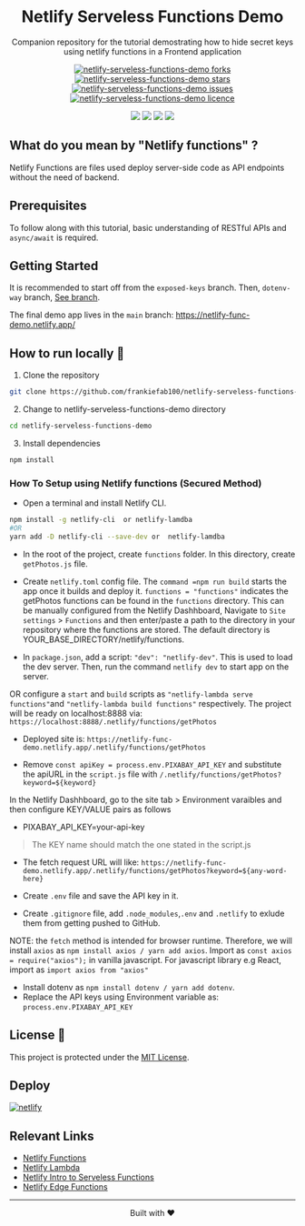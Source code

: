 <div align="center">
 <h1>Netlify Serveless Functions Demo</h1>
 <p>Companion repository for the tutorial demostrating how to hide secret keys using netlify functions in a Frontend application</p>

<p align="center">
<a href="https://github.com/frankiefab100/netlify-serveless-functions-demo/fork" target="blank">
<img src="https://img.shields.io/github/forks/frankiefab100/netlify-serveless-functions-demo?style=flat-square" alt="netlify-serveless-functions-demo forks"/>
</a>
<a href="https://github.com/frankiefab100/netlify-serveless-functions-demo/stargazers" target="blank">
<img src="https://img.shields.io/github/stars/frankiefab100/netlify-serveless-functions-demo?style=flat-square" alt="netlify-serveless-functions-demo stars"/>
</a>
<a href="https://github.com/frankiefab100/netlify-serveless-functions-demo/issues" target="blank">
<img src="https://img.shields.io/github/issues/frankiefab100/netlify-serveless-functions-demo?style=flat-square" alt="netlify-serveless-functions-demo issues"/>
</a>
<a href="https://github.com/frankiefab100/netlify-serveless-functions-demo/blob/main/LICENSE" target="blank">
<img src="https://img.shields.io/github/license/frankiefab100/netlify-serveless-functions-demo?style=flat-square" alt="netlify-serveless-functions-demo licence" />
</a>
</p>

<p>
<img src="https://img.shields.io/badge/HTML5-E34F26?style=for-the-badge&logo=html5&logoColor=white">
<img src="https://img.shields.io/badge/CSS3-1572B6?style=for-the-badge&logo=css3&logoColor=white">
<img src="https://img.shields.io/badge/JavaScript-323330?style=for-the-badge&logo=javascript&logoColor=F7DF1E">
<img src="https://img.shields.io/badge/Netlify-00C7B7?style=for-the-badge&logo=netlify&logoColor=white">
</p>
</div>

## What do you mean by "Netlify functions" ?
Netlify Functions are files used deploy server-side code as API endpoints without the need of backend.

## Prerequisites

To follow along with this tutorial, basic understanding of RESTful APIs and  `async/await` is required.

## Getting Started
It is recommended to start off from the `exposed-keys` branch.
Then, `dotenv-way` branch, [See  branch](https://github.com/frankiefab100/netlify-serveless-functions-demo/tree/dotenv-way).

The final demo app lives in the `main` branch: <https://netlify-func-demo.netlify.app/>


## How to run locally 🚀

1. Clone the repository

```BASH
git clone https://github.com/frankiefab100/netlify-serveless-functions-demo.git
```

2. Change to netlify-serveless-functions-demo directory

```BASH
cd netlify-serveless-functions-demo
```

3. Install dependencies

```BASH
npm install
```

### How To Setup using Netlify functions (Secured Method)
-  Open a terminal and install Netlify CLI.
```BASH
npm install -g netlify-cli  or netlify-lamdba
#OR
yarn add -D netlify-cli --save-dev or  netlify-lamdba
```
- In the root of the project, create `functions` folder. In this directory, create `getPhotos.js` file.
- Create `netlify.toml` config file.
The `command =npm run build` starts the app once it builds and deploy it.
`functions = "functions"` indicates the getPhotos functions can be found in the `functions` directory.
This can be manually configured from the Netlify Dashhboard, Navigate to `Site settings` > `Functions` and then enter/paste a path to the directory in your repository where the functions are stored. The default directory is YOUR_BASE_DIRECTORY/netlify/functions.

- In `package.json`, add a script: `"dev": "netlify-dev"`. This is used to load the dev server. Then, run the command `netlify dev` to start app on the server.

OR configure a `start` and `build` scripts as `"netlify-lambda serve functions"`and `"netlify-lambda build functions"` respectively.
The project will be ready on localhost:8888 via: `https://localhost:8888/.netlify/functions/getPhotos`

- Deployed site is: `https://netlify-func-demo.netlify.app/.netlify/functions/getPhotos`

- Remove `const apiKey = process.env.PIXABAY_API_KEY` and substitute the apiURL in the `script.js` file with `/.netlify/functions/getPhotos?keyword=${keyword}`

In the Netlify Dashhboard, go to the site tab > Environment varaibles and then configure KEY/VALUE pairs as follows

- PIXABAY_API_KEY=your-api-key

> The KEY name should match the one stated in the script.js

- The fetch request URL will  like:  `https://netlify-func-demo.netlify.app/.netlify/functions/getPhotos?keyword=${any-word-here}`

- Create `.env` file and save the API key in it.
- Create `.gitignore` file, add `.node_modules`,`.env`  and `.netlify` to exlude them from getting pushed to GitHub.

NOTE: the `fetch` method is intended for browser runtime. Therefore, we will install `axios` as `npm install axios / yarn add axios`.
Import as `const axios = require("axios");` in vanilla javascript. For javascript library e.g React, import as `import axios from "axios"`

- Install dotenv as `npm install dotenv / yarn add dotenv`.
- Replace the API keys using Environment variable as:
`process.env.PIXABAY_API_KEY`

## License 📜
This project is protected under the [MIT License](./License).

## Deploy
[![netlify](https://www.netlify.com/img/deploy/button.svg)](https://app.netlify.com/start/deploy?repository=https://github.com/frankiefab100/netlify-serveless-functions-demo)

## Relevant Links

- [Netlify Functions](https://docs.netlify.com/functions/overview/)
- [Netlify Lambda](https://github.com/netlify/netlify-lambda#usage)
- [Netlify Intro to Serveless Functions](https://www.netlify.com/blog/intro-to-serverless-functions/)
- [Netlify Edge Functions](https://docs.netlify.com/edge-functions/get-started/)


<hr>
<p align="center">
Built with ❤️
</p>
